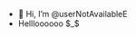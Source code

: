 - 👋 Hi, I’m @userNotAvailableE
- Hellloooooo $_$

<!---
userNotAvailableE/userNotAvailableE is a ✨ special ✨ repository because its `README.md` (this file) appears on your GitHub profile.
You can click the Preview link to take a look at your changes.
--->
